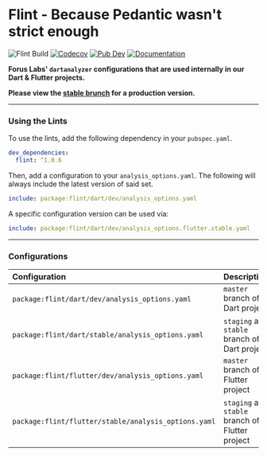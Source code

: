 # Flint - Because Pedantic wasn't strict enough

![Flint Build](https://github.com/forus-labs/cauldron/workflows/Flint%20Build/badge.svg)
[![Codecov](https://codecov.io/gh/forus-labs/cauldron/branch/master/graph/badge.svg)](https://codecov.io/gh/forus-labs/cauldron)
[![Pub Dev](https://img.shields.io/pub/v/flint)](https://pub.dev/packages/flint)
[![Documentation](https://img.shields.io/badge/documentation-1.0.6-brightgreen.svg)](https://pub.dev/documentation/flint/latest/)

**Forus Labs' `dartanalyzer` configurations that are used internally in our Dart & Flutter projects.**

**Please view the [stable brunch](https://github.com/forus-labs/cauldron/tree/stable/flint/) for a production version.**

***
### Using the Lints

To use the lints, add the following dependency in your `pubspec.yaml`.

```yaml
dev_dependencies:
  flint: ^1.0.6  
```

Then, add a configuration to your `analysis_options.yaml`. The following will always include the latest version of said set.

```yaml
include: package:flint/dart/dev/analysis_options.yaml
```

A specific configuration version can be used via:
```yaml
include: package:flint/dart/dev/analysis_options.flutter.stable.yaml
```

***
### Configurations

| Configuration                                                 | Description                                        |
| :--------------------------------------------------- | :------------------------------------------------- |
| `package:flint/dart/dev/analysis_options.yaml`       | `master` branch of a Dart project                  |
| `package:flint/dart/stable/analysis_options.yaml`    | `staging` and `stable` branch of a Dart project    |
| `package:flint/flutter/dev/analysis_options.yaml`    | `master` branch of a Flutter project               |
| `package:flint/flutter/stable/analysis_options.yaml` | `staging` and `stable` branch of a Flutter project |


